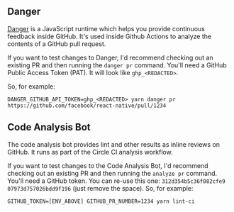 ## Danger

[Danger](http://danger.systems/js/) is a JavaScript runtime which helps you provide continuous feedback inside GitHub. 
It's used inside Github Actions to analyze the contents of a GitHub pull request.

If you want to test changes to Danger, I'd recommend checking out an existing PR and then running the `danger pr` command.
You'll need a GitHub Public Access Token (PAT). It will look like `ghp_<REDACTED>`.

So, for example:

```
DANGER_GITHUB_API_TOKEN=ghp_<REDACTED> yarn danger pr https://github.com/facebook/react-native/pull/1234
```

## Code Analysis Bot

The code analysis bot provides lint and other results as inline reviews on GitHub. It runs as part of the Circle CI analysis workflow.

If you want to test changes to the Code Analysis Bot, I'd recommend checking out an existing PR and then running the `analyze pr` command.
You'll need a GitHub token. You can re-use this one: `312d354b5c36f082cfe9` `07973d757026bdd9f196` (just remove the space).
So, for example:

```
GITHUB_TOKEN=[ENV_ABOVE] GITHUB_PR_NUMBER=1234 yarn lint-ci
```
